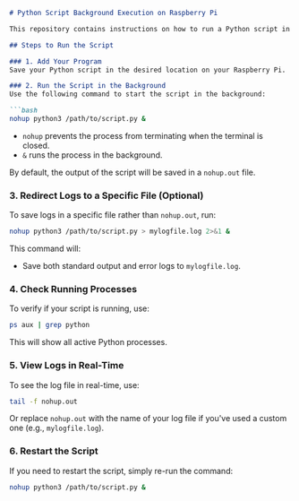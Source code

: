 

```markdown
# Python Script Background Execution on Raspberry Pi

This repository contains instructions on how to run a Python script in the background on a Raspberry Pi, ensuring that the process continues even after the terminal is closed.

## Steps to Run the Script

### 1. Add Your Program
Save your Python script in the desired location on your Raspberry Pi.

### 2. Run the Script in the Background
Use the following command to start the script in the background:

```bash
nohup python3 /path/to/script.py &
```

- `nohup` prevents the process from terminating when the terminal is closed.
- `&` runs the process in the background.

By default, the output of the script will be saved in a `nohup.out` file.

### 3. Redirect Logs to a Specific File (Optional)
To save logs in a specific file rather than `nohup.out`, run:

```bash
nohup python3 /path/to/script.py > mylogfile.log 2>&1 &
```

This command will:
- Save both standard output and error logs to `mylogfile.log`.

### 4. Check Running Processes
To verify if your script is running, use:

```bash
ps aux | grep python
```

This will show all active Python processes.

### 5. View Logs in Real-Time
To see the log file in real-time, use:

```bash
tail -f nohup.out
```

Or replace `nohup.out` with the name of your log file if you've used a custom one (e.g., `mylogfile.log`).

### 6. Restart the Script
If you need to restart the script, simply re-run the command:

```bash
nohup python3 /path/to/script.py &
```
```


